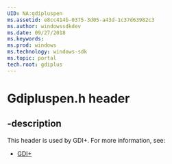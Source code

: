 ```yaml
---
UID: NA:gdipluspen
ms.assetid: e8cc414b-0375-3d05-a43d-1c37d63982c3
ms.author: windowssdkdev
ms.date: 09/27/2018
ms.keywords: 
ms.prod: windows
ms.technology: windows-sdk
ms.topic: portal
tech.root: gdiplus
---
```


# Gdipluspen.h header


## -description


This header is used by GDI+. For more information, see:

- [GDI+](../_gdiplus)
